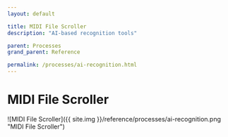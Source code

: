 ```yaml
---
layout: default

title: MIDI File Scroller
description: "AI-based recognition tools"

parent: Processes
grand_parent: Reference

permalink: /processes/ai-recognition.html
---
```

# MIDI File Scroller

![MIDI File Scroller]({{ site.img }}/reference/processes/ai-recognition.png "MIDI File Scroller") 
